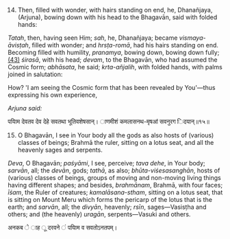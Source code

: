 14. Then, filled with wonder, with hairs standing on end, he, Dhanañjaya, (Arjuna), bowing down with his head to the Bhagavān, said with folded hands:

*Tatah*, then, having seen Him; *sah*, he, Dhanañjaya; became *vismaya-āvisṭah*, filled with wonder; and *hrsṭa-romā*, had his hairs standing on end. Becoming filled with humility, *pranamya*, bowing down, bowing down fully; [\(43\)](#page--1-0) *śirasā*, with his head; *devam*, to the Bhagavān, who had assumed the Cosmic form; *abhāsata*, he said; *krta-añjalih*, with folded hands, with palms joined in salutation:

How? 'I am seeing the Cosmic form that has been revealed by You'—thus expressing his own experience,

*Arjuna said:*

पयािम देवतव देव देहे सवतथा भूतिवशेषसान्। ाणमीशं कमलासनथ-मृषॴ सवनुरग िदयान्॥१५॥

15. O Bhagavān, I see in Your body all the gods as also hosts of (various) classes of beings; Brahmā the ruler, sitting on a lotus seat, and all the heavenly sages and serpents.

*Deva*, O Bhagavān; *paśyāmi*, I see, perceive; *tava dehe*, in Your body; *sarvān*, all; the *devān*, gods; *tathā*, as also; *bhūta-viśesasanghān*, hosts of (various) classes of beings, groups of moving and non-moving living things having different shapes; and besides, *brahmānam*, Brahmā, with four faces; *īśam*, the Ruler of creatures; *kamalāsana-stham*, sitting on a lotus seat, that is sitting on Mount Meru which forms the pericarp of the lotus that is the earth; and *sarvān*, all; the *divyān*, heavenly; *rsīn*, sages—Vasisṭha and others; and (the heavenly) *uragān*, serpents—Vasuki and others.

अनकब े ाह ू दरवने ं पयािम व सवतोऽनतपम्।